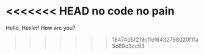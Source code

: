 <<<<<<< HEAD
no code no pain
=======
Hello, Hexlet! How are you?
>>>>>>> 18474d5f219cffef6432798020f1fa5d89d3cc93
